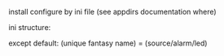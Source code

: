 
install
configure by ini file (see appdirs documentation where)

ini structure:

except default:
(unique fantasy name) = (source/alarm/led)
